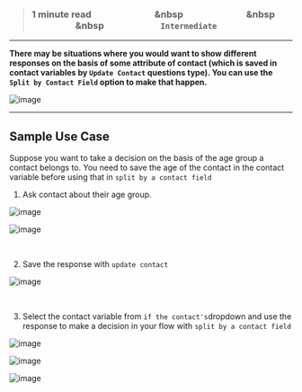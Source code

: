 > ### **1 minute read &nbsp; &nbsp; &nbsp; &nbsp; &nbsp; &nbsp; &nbsp; &nbsp; &nbsp; &nbsp; &nbsp; &nbsp; &nbsp; &nbsp; &nbsp &nbsp; &nbsp; &nbsp; &nbsp; &nbsp; &nbsp; &nbsp; &nbsp; &nbsp; &nbsp; &nbsp; &nbsp; &nbsp; &nbsp; &nbsp &nbsp; &nbsp; &nbsp; &nbsp; &nbsp; &nbsp; &nbsp; &nbsp; &nbsp; &nbsp; &nbsp; &nbsp; &nbsp; &nbsp; &nbsp &nbsp; &nbsp; &nbsp; &nbsp; &nbsp; &nbsp; &nbsp; &nbsp; &nbsp; &nbsp; &nbsp; &nbsp; &nbsp;`Intermediate`**

___

**There may be situations where you would want to show different responses on the basis of some attribute of contact (which is saved in contact variables by `Update Contact` questions type). You can use the `Split by Contact Field` option to make that happen.**

![image](https://user-images.githubusercontent.com/32592458/219549080-9f39a23b-1ffe-4099-b084-4297f900d54f.png)

___

## Sample Use Case
Suppose you want to take a decision on the basis of the age group a contact belongs to. You need to save the age of the contact in the contact variable before using that in `split by a contact field`

1. Ask contact about their age group.

![image](https://user-images.githubusercontent.com/32592458/219549093-2a4f976a-d11e-4bc1-aa1e-8a5d5d392618.png)



![image](https://user-images.githubusercontent.com/32592458/219549102-3ce07d48-1d2c-4359-8c46-f0ae07498a3f.png)

<br />

2. Save the response with `update contact`

![image](https://user-images.githubusercontent.com/32592458/219549116-2f105a54-4f33-4382-9975-aa5aca753be9.png)

<br />

3. Select the contact variable from `if the contact's`dropdown and use the response to make a decision in your flow with `split by a contact field`

![image](https://user-images.githubusercontent.com/32592458/219549124-c4710996-8de9-4756-81c9-7cd532e35d03.png)



![image](https://user-images.githubusercontent.com/32592458/219549135-596a851d-98f1-480d-ac14-6f060bf7ae6b.png)



![image](https://user-images.githubusercontent.com/32592458/219549149-60af8d19-0070-4c8f-8cc3-bfce693b825b.png)
